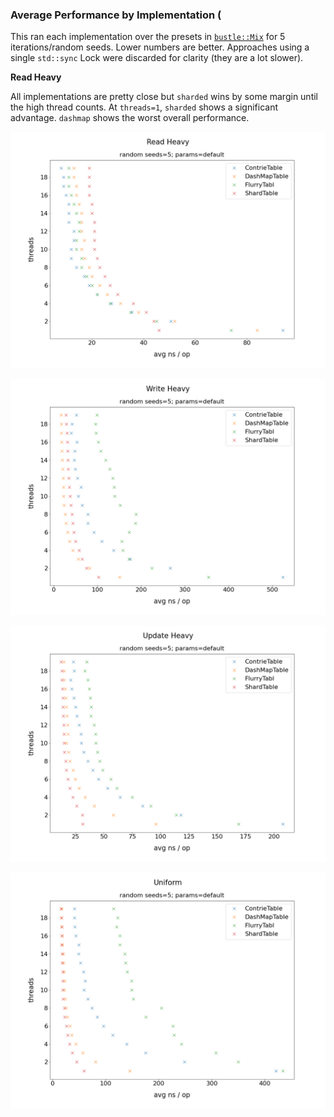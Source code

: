 
### Average Performance by Implementation (

This ran each implementation over the presets in [`bustle::Mix`](https://docs.rs/bustle/0.4.1/bustle/struct.Mix.html) for 5 
iterations/random seeds. Lower numbers are better. Approaches using a single `std::sync` Lock were discarded for clarity (they are
a lot slower).

**Read Heavy**

All implementations are pretty close but `sharded` wins by some margin until
the high thread counts. At `threads=1`, `sharded` shows a significant advantage.
`dashmap` shows the worst overall performance.

![Read Heavy Performance](benchmarks/avg_performance_read_heavy.png)

![Write Heavy Performance](avg_performance_write_heavy.png)

![Update Heavy Performance](avg_performance_update_heavy.png)

![Uniform Performance](avg_performance_uniform.png)

